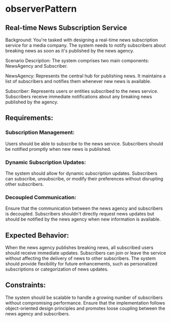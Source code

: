 # observerPattern
## Real-time News Subscription Service

Background: You're tasked with designing a real-time news subscription service for a media company. The system needs to notify subscribers about breaking news as soon as it's published by the news agency.

Scenario Description: The system comprises two main components: NewsAgency and Subscriber.

NewsAgency: Represents the central hub for publishing news. It maintains a list of subscribers and notifies them whenever new news is available.

Subscriber: Represents users or entities subscribed to the news service. Subscribers receive immediate notifications about any breaking news published by the agency.

## Requirements:

### Subscription Management:

Users should be able to subscribe to the news service.
Subscribers should be notified promptly when new news is published.
### Dynamic Subscription Updates:

The system should allow for dynamic subscription updates. Subscribers can subscribe, unsubscribe, or modify their preferences without disrupting other subscribers.
### Decoupled Communication:

Ensure that the communication between the news agency and subscribers is decoupled. Subscribers shouldn't directly request news updates but should be notified by the news agency when new information is available.
## Expected Behavior:

When the news agency publishes breaking news, all subscribed users should receive immediate updates.
Subscribers can join or leave the service without affecting the delivery of news to other subscribers.
The system should provide flexibility for future enhancements, such as personalized subscriptions or categorization of news updates.
## Constraints:

The system should be scalable to handle a growing number of subscribers without compromising performance.
Ensure that the implementation follows object-oriented design principles and promotes loose coupling between the news agency and subscribers.
